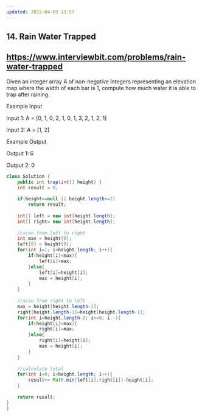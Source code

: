 ```yaml
---
updated: 2022-04-03 13:57
---
```

## 14. Rain Water Trapped
## https://www.interviewbit.com/problems/rain-water-trapped

Given an integer array A of non-negative integers representing an elevation map where the width of each bar is 1, compute how much water it is able to trap after raining.


Example Input

Input 1: A = [0, 1, 0, 2, 1, 0, 1, 3, 2, 1, 2, 1]

Input 2: A = [1, 2]


Example Output

Output 1: 6

Output 2: 0

```Java
class Solution {
    public int trap(int[] height) {
    int result = 0;
 
    if(height==null || height.length<=2)
        return result;
 
    int[] left = new int[height.length];
    int[] right= new int[height.length];
 
    //scan from left to right
    int max = height[0];
    left[0] = height[0];
    for(int i=1; i<height.length; i++){
        if(height[i]<max){
            left[i]=max;
        }else{
            left[i]=height[i];
            max = height[i];
        }
    }
 
    //scan from right to left
    max = height[height.length-1];
    right[height.length-1]=height[height.length-1];
    for(int i=height.length-2; i>=0; i--){
        if(height[i]<max){
            right[i]=max;
        }else{
            right[i]=height[i];
            max = height[i];
        }
    }
 
    //calculate total
    for(int i=0; i<height.length; i++){
        result+= Math.min(left[i],right[i])-height[i];
    }
 
    return result;
}
}
```
